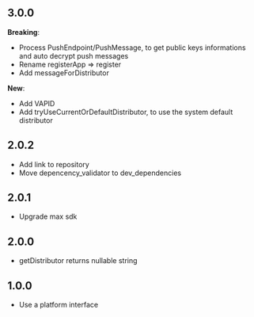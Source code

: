 ## 3.0.0
**Breaking**:
* Process PushEndpoint/PushMessage, to get public keys informations and auto decrypt push messages
* Rename registerApp => register
* Add messageForDistributor

**New**:
* Add VAPID
* Add tryUseCurrentOrDefaultDistributor, to use the system default distributor

## 2.0.2
* Add link to repository
* Move depencency\_validator to dev\_dependencies

## 2.0.1
* Upgrade max sdk

## 2.0.0
* getDistributor returns nullable string

## 1.0.0
* Use a platform interface

